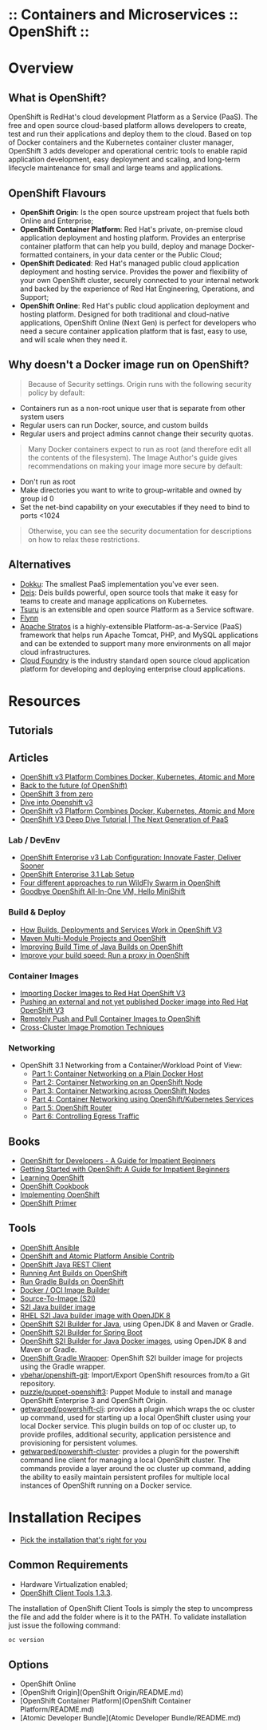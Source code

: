 ﻿:: Containers and Microservices :: OpenShift ::
===============================================

# Overview

## What is OpenShift?

OpenShift is RedHat's cloud development Platform as a Service (PaaS). The free and open source cloud-based platform allows developers to create, test and run their applications and deploy them to the cloud. Based on top of Docker containers and the Kubernetes container cluster manager, OpenShift 3 adds developer and operational centric tools to enable rapid application development, easy deployment and scaling, and long-term lifecycle maintenance for small and large teams and applications.

## OpenShift Flavours

- **OpenShift Origin**: Is the open source upstream project that fuels both Online and Enterprise;
- **OpenShift Container Platform**: Red Hat's private, on-premise cloud application deployment and hosting platform. Provides an enterprise container platform that can help you build, deploy and manage Docker-formatted containers, in your data center or the Public Cloud;
- **OpenShift Dedicated**: Red Hat's managed public cloud application deployment and hosting service. Provides the power and flexibility of your own OpenShift cluster, securely connected to your internal network and backed by the experience of Red Hat Engineering, Operations, and Support;
- **OpenShift Online**: Red Hat's public cloud application deployment and hosting platform. Designed for both traditional and cloud-native applications, OpenShift Online (Next Gen) is perfect for developers who need a secure container application platform that is fast, easy to use, and will scale when they need it.

## Why doesn't a Docker image run on OpenShift?

> Because of Security settings. Origin runs with the following security policy by default:
- Containers run as a non-root unique user that is separate from other system users
- Regular users can run Docker, source, and custom builds
- Regular users and project admins cannot change their security quotas.

> Many Docker containers expect to run as root (and therefore edit all the contents of the filesystem).
> The Image Author's guide gives recommendations on making your image more secure by default:
- Don't run as root
- Make directories you want to write to group-writable and owned by group id 0
- Set the net-bind capability on your executables if they need to bind to ports <1024

> Otherwise, you can see the security documentation for descriptions on how to relax these restrictions.

## Alternatives

- [Dokku](http://dokku.viewdocs.io/dokku/): The smallest PaaS implementation you've ever seen.
- [Deis](http://deis.io/): Deis builds powerful, open source tools that make it easy for teams to create and manage applications on Kubernetes.
- [Tsuru](https://tsuru.io/) is an extensible and open source Platform as a Service software.
- [Flynn](https://flynn.io/)
- [Apache Stratos](http://stratos.apache.org/) is a highly-extensible Platform-as-a-Service (PaaS) framework that helps run Apache Tomcat, PHP, and MySQL applications and can be extended to support many more environments on all major cloud infrastructures.
- [Cloud Foundry](https://www.cloudfoundry.org/) is the industry standard open source cloud application platform for developing and deploying enterprise cloud applications.

# Resources

## Tutorials

## Articles

- [OpenShift v3 Platform Combines Docker, Kubernetes, Atomic and More](https://blog.openshift.com/openshift-v3-platform-combines-docker-kubernetes-atomic-and-more/)
- [Back to the future (of OpenShift)](https://sosiouxme.wordpress.com/2014/11/21/back-to-the-future-of-openshift/)
- [OpenShift 3 from zero](https://sosiouxme.wordpress.com/2015/01/02/openshift-3-from-zero/)
- [Dive into Openshift v3](https://tobrunet.ch/articles/dive-into-openshift-v3/)
- [OpenShift v3 Platform Combines Docker, Kubernetes, Atomic and More](https://blog.openshift.com/openshift-v3-platform-combines-docker-kubernetes-atomic-and-more/)
- [OpenShift V3 Deep Dive Tutorial | The Next Generation of PaaS](https://blog.openshift.com/openshift-v3-deep-dive-docker-kubernetes/)

### Lab / DevEnv

- [OpenShift Enterprise v3 Lab Configuration: Innovate Faster, Deliver Sooner](http://www.opensourcerers.org/openshift-enterprise-v3-lab-configuration-innovate-faster-deliver-sooner/)
- [OpenShift Enterprise 3.1 Lab Setup](https://keithtenzer.com/2016/04/11/openshift-enterprise-3-1-lab-setup/)
- [Four different approaches to run WildFly Swarm in OpenShift](https://developers.redhat.com/blog/2016/06/29/four-different-approaches-to-run-wildfly-swarm-in-openshift/)
- [Goodbye OpenShift All-In-One VM, Hello MiniShift](https://blog.openshift.com/goodbye-openshift-all-in-one-vm-hello-minishift/)

### Build & Deploy

- [How Builds, Deployments and Services Work in OpenShift V3](https://blog.openshift.com/builds-deployments-services-v3/)
- [Maven Multi-Module Projects and OpenShift](https://blog.openshift.com/maven-multi-module-projects-and-openshift/)
- [Improving Build Time of Java Builds on OpenShift](https://blog.openshift.com/improving-build-time-java-builds-openshift/)
- [Improve your build speed: Run a proxy in OpenShift](http://akrambenaissi.com/2016/02/23/improve-your-build-speed-run-a-proxy-in-openshift/)

### Container Images

- [Importing Docker Images to Red Hat OpenShift V3](http://www.opensourcerers.org/importing-an-external-docker-image-into-red-hat-openshift-v3/)
- [Pushing an external and not yet published Docker image into Red Hat OpenShift V3](http://www.opensourcerers.org/pushing-an-external-and-not-yet-published-docker-image-into-red-hat-openshift-v3/)
- [Remotely Push and Pull Container Images to OpenShift](https://blog.openshift.com/remotely-push-pull-container-images-openshift/)
- [Cross-Cluster Image Promotion Techniques](https://blog.openshift.com/cross-cluster-image-promotion-techniques/)

### Networking

- OpenShift 3.1 Networking from a Container/Workload Point of View:
    - [Part 1: Container Networking on a Plain Docker Host](http://www.opensourcerers.org/openshift-3-1-networking-from-a-containerworkload-point-of-view-part-1-container-networking-on-a-plain-docker-host/)
    - [Part 2: Container Networking on an OpenShift Node](http://www.opensourcerers.org/openshift-networking-from-a-containerworkload-point-of-view-part-2-container-networking-on-an-openshift-node/)
    - [Part 3: Container Networking across OpenShift Nodes](http://www.opensourcerers.org/openshift-networking-from-a-containerworkload-point-of-view-part-3-container-networking-across-openshift-nodes/)
    - [Part 4: Container Networking using OpenShift/Kubernetes Services](http://www.opensourcerers.org/openshift-networking-from-a-containerworkload-point-of-view-part-3-container-networking-using-openshiftkubernetes-services/)
    - [Part 5: OpenShift Router](http://www.opensourcerers.org/openshift-networking-from-a-containerworkload-point-of-view-part-5-openshift-router/)
    - [Part 6: Controlling Egress Traffic](http://www.opensourcerers.org/openshift-networking-from-a-containerworkload-point-of-view-part-6-controlling-egress-traffic/)

## Books

- [OpenShift for Developers - A Guide for Impatient Beginners](http://shop.oreilly.com/product/0636920052012.do)
- [Getting Started with OpenShift: A Guide for Impatient Beginners](http://shop.oreilly.com/product/0636920033226.do)
- [Learning OpenShift](https://www.packtpub.com/virtualization-and-cloud/learning-openshift)
- [OpenShift Cookbook](https://www.packtpub.com/virtualization-and-cloud/openshift-cookbook)
- [Implementing OpenShift](https://www.packtpub.com/virtualization-and-cloud/implementing-openshift)
- [OpenShift Primer](http://www.schabell.org/2016/04/available-free-online-openshift-primer-book.html)

## Tools

- [OpenShift Ansible](https://github.com/openshift/openshift-ansible)
- [OpenShift and Atomic Platform Ansible Contrib](https://github.com/openshift/openshift-ansible-contrib)
- [OpenShift Java REST Client](https://github.com/openshift/openshift-restclient-java)
- [Running Ant Builds on OpenShift](https://blog.openshift.com/running-ant-builds-on-openshift/)
- [Run Gradle Builds on OpenShift](https://blog.openshift.com/run-gradle-builds-on-openshift/)
- [Docker / OCI Image Builder](https://github.com/openshift/imagebuilder)
- [Source-To-Image (S2I)](https://github.com/openshift/source-to-image)
- [S2I Java builder image](https://github.com/redhat-cop/containers-quickstarts/tree/master/s2i-java)
- [RHEL S2I Java builder image with OpenJDK 8](https://github.com/fabric8io-images/s2i/tree/master/java/images/rhel)
- [OpenShift S2I Builder for Java](https://github.com/jorgemoralespou/s2i-java), using OpenJDK 8 and Maven or Gradle.
- [OpenShift S2I Builder for Spring Boot](https://github.com/jorgemoralespou/osev3-examples/tree/master/spring-boot/springboot-sti)
- [OpenShift S2I Builder for Java Docker images](https://github.com/luiscoms/s2i-java), using OpenJDK 8 and Maven or Gradle.
- [OpenShift Gradle Wrapper](https://bitbucket.org/double16/openshift-gradle_wrapper): OpenShift S2I builder image for projects using the Gradle wrapper.
- [vbehar/openshift-git](https://github.com/vbehar/openshift-git): Import/Export OpenShift resources from/to a Git repository.
- [puzzle/puppet-openshift3](https://github.com/puzzle/puppet-openshift3): Puppet Module to install and manage OpenShift Enterprise 3 and OpenShift Origin.
- [getwarped/powershift-cli](https://github.com/getwarped/powershift-cli): provides a plugin which wraps the oc cluster up command, used for starting up a local OpenShift cluster using your local Docker service. This plugin builds on top of oc cluster up, to provide profiles, additional security, application persistence and provisioning for persistent volumes.
- [getwarped/powershift-cluster](https://github.com/getwarped/powershift-cluster): provides a plugin for the powershift command line client for managing a local OpenShift cluster. The commands provide a layer around the oc cluster up command, adding the ability to easily maintain persistent profiles for multiple local instances of OpenShift running on a Docker service.

# Installation Recipes

- [Pick the installation that's right for you](https://install.openshift.com/)

## Common Requirements

- Hardware Virtualization enabled;
- [OpenShift Client Tools 1.3.3](https://github.com/openshift/origin/releases/tag/v1.3.3).

The installation of OpenShift Client Tools is simply the step to uncompress the file and add the folder where is it to the PATH. To validate installation just issue the following command:

```bash
oc version
```

## Options

- OpenShift Online
- [OpenShift Origin](OpenShift Origin/README.md)
- [OpenShift Container Platform](OpenShift Container Platform/README.md)
- [Atomic Developer Bundle](Atomic Developer Bundle/README.md)
